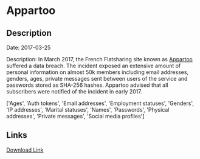 # Appartoo

## Description

Date: 2017-03-25

Description:
In March 2017, the French Flatsharing site known as <a href="https://www.appartoo.com" target="_blank" rel="noopener">Appartoo</a> suffered a data breach. The incident exposed an extensive amount of personal information on almost 50k members including email addresses, genders, ages, private messages sent between users of the service and passwords stored as SHA-256 hashes. Appartoo advised that all subscribers were notified of the incident in early 2017.


['Ages', 'Auth tokens', 'Email addresses', 'Employment statuses', 'Genders', 'IP addresses', 'Marital statuses', 'Names', 'Passwords', 'Physical addresses', 'Private messages', 'Social media profiles']

## Links

[Download Link](https://link-to.net/1229997/945.0443083694478/dynamic/?r=aHR0cHM6Ly93d3cubWVkaWFmaXJlLmNvbS92aWV3L3VWUUdJVmdYbGg1bnVSQy9hcHBhcnRvby5jb20vZmlsZQ==)